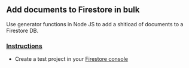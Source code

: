 ## Add documents to Firestore in bulk

Use generator functions in Node JS to add a shitload of documents to a Firestore DB.

### [Instructions](./docs)

- Create a test project in your [Firestore console](https://console.firebase.google.com/)